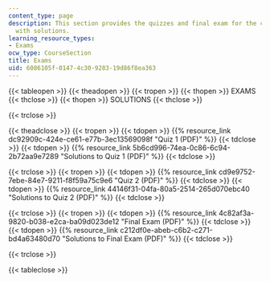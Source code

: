 ```yaml
---
content_type: page
description: This section provides the quizzes and final exam for the course along
  with solutions.
learning_resource_types:
- Exams
ocw_type: CourseSection
title: Exams
uid: 6086105f-0147-4c30-9283-19d86f8ea363
---
```


{{< tableopen >}}
{{< theadopen >}}
{{< tropen >}}
{{< thopen >}}
EXAMS
{{< thclose >}}
{{< thopen >}}
SOLUTIONS
{{< thclose >}}

{{< trclose >}}

{{< theadclose >}}
{{< tropen >}}
{{< tdopen >}}
{{% resource_link dc92909c-424e-ce61-e77b-3ec13569098f "Quiz 1 (PDF)" %}}
{{< tdclose >}}
{{< tdopen >}}
{{% resource_link 5b6cd996-74ea-0c86-6c94-2b72aa9e7289 "Solutions to Quiz 1 (PDF)" %}}
{{< tdclose >}}

{{< trclose >}}
{{< tropen >}}
{{< tdopen >}}
{{% resource_link cd9e9752-7ebe-84e7-9211-f8f59a75c9e6 "Quiz 2 (PDF)" %}}
{{< tdclose >}}
{{< tdopen >}}
{{% resource_link 44146f31-04fa-80a5-2514-265d070ebc40 "Solutions to Quiz 2 (PDF)" %}}
{{< tdclose >}}

{{< trclose >}}
{{< tropen >}}
{{< tdopen >}}
{{% resource_link 4c82af3a-9820-b038-e2ca-ba09d023de12 "Final Exam (PDF)" %}}
{{< tdclose >}}
{{< tdopen >}}
{{% resource_link c212df0e-abeb-c6b2-c271-bd4a63480d70 "Solutions to Final Exam (PDF)" %}}
{{< tdclose >}}

{{< trclose >}}

{{< tableclose >}}